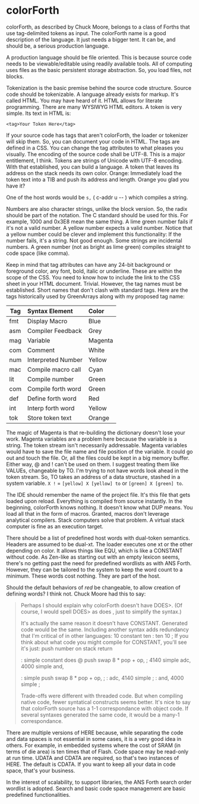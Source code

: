 # colorForth
colorForth, as described by Chuck Moore, belongs to a class of Forths that use tag-delimited tokens as input. 
The colorForth name is a good description of the language. It just needs a bigger tent. 
It can be, and should be, a serious production language.

A production language should be file oriented. This is because source code needs to be viewable/editable using readily available tools. All of computing uses files as the basic persistent storage abstraction. So, you load files, not blocks.

Tokenization is the basic premise behind the source code structure. Source code should be tokenizable. A language already exists for markup. It's called HTML. You may have heard of it. HTML allows for literate programming. There are many WYSIWYG HTML editors. A token is very simple. Its text in HTML is:

```
<tag>Your Token Here</tag>
```
If your source code has tags that aren't colorForth, the loader or tokenizer will skip them. So, you can document your code in HTML. The tags are defined in a CSS. You can change the tag attributes to what pleases you visually. The encoding of the source code shall be UTF-8. This is a major entitlement, I think. Tokens are strings of Unicode with UTF-8 encoding. With that established, you can build a language. A token that leaves its address on the stack needs its own color. Orange: Immediately load the token text into a TIB and push its address and length. Orange you glad you have it? 

One of the host words would be `s,` ( c-addr u -- ) which compiles a string.

Numbers are also character strings, unlike the block version. So, the radix should be part of the notation. The C standard should be used for this. For example, 1000 and 0x3E8 mean the same thing. A lime green number fails if it's not a valid number. A yellow number expects a valid number. Notice that a yellow number could be clever and implement this functionality: If the number fails, it's a string. Not good enough. Some strings are incidental numbers. A green number (not as bright as lime green) compiles straight to code space (like comma). 

Keep in mind that tag attributes can have any 24-bit background or foreground color, any font, bold, italic or underline. These are within the scope of the CSS. You need to know how to include the link to the CSS sheet in your HTML document. Trivial. However, the tag names must be established. Short names that don't clash with standard tags. Here are the tags historically used by GreenArrays along with my proposed tag name:

**Tag** | **Syntax Element** | **Color**
-----|:------------------|:------
fmt | Display Macro      | Blue
asm | Compiler Feedback  | Grey
mag | Variable           | Magenta
com | Comment            | White
num | Interpreted Number | Yellow
mac | Compile macro call | Cyan
lit | Compile number     | Green
com | Compile forth word | Green
def | Define forth word  | Red
int | Interp forth word  | Yellow
tok | Store token text   | Orange

The magic of Magenta is that re-building the dictionary doesn't lose your work. Magenta variables are a problem here because the variable is a string. The token stream isn't necessarily addressable. Magenta variables would have to save the file name and file position of the variable. It could go out and touch the file. Or, all the files could be kept in a big memory buffer. Either way, @ and ! can't be used on them. I suggest treating them like VALUEs, changeable by TO. I'm trying to not have words look ahead in the token stream. So, TO takes an address of a data structure, stashed in a system variable. `X !` = `[yellow] X [yellow] to` or `[green] X [green] to`.

The IDE should remember the name of the project file. It's this file that gets loaded upon reload. Everything is compiled from source instantly. In the beginning, colorForth knows nothing. It doesn't know what DUP means. You load all that in the form of macros. Granted, macros don't leverage analytical compilers. Stack computers solve that problem. A virtual stack computer is fine as an execution target.

There should be a list of predefined host words with dual-token semantics. Headers are assumed to be dual-xt. The loader executes one xt or the other depending on color. It allows things like EQU, which is like a CONSTANT without code. As Zen-like as starting out with an empty lexicon seems, there's no getting past the need for predefined wordlists as with ANS Forth. However, they can be tailored to the system to keep the word count to a minimum. These words cost nothing. They are part of the host.

Should the default behaviors of *red* be changeable, to allow creation of defining words? I think not. Chuck Moore had this to say:

> Perhaps I should explain why colorForth doesn't have DOES>. (Of course, I
> would spell  DOES>  as  does , just to simplify the syntax.)
> 
> It's actually the same reason it doesn't have CONSTANT. Generated code would
> be the same. Including another syntax adds redundancy that I'm critical of
> in other languages:
>      10 constant ten
>      : ten   10 ;
> If you think about what code you might compile for  CONSTANT, you'll see
> it's just:
>      push number on stack
>      return
> 
> : simple   constant does  @ push  swap 8 *  pop +  op, ;
>    4140 simple adc,
>    4000 simple and,
> 
> : simple   push  swap 8 *  pop +  op, ;
>    : adc,  4140 simple ;
>    : and,  4000 simple ;
>
> Trade-offs were different with threaded code. But when compiling native
> code, fewer syntatical constructs seems better. It's nice to say that
> colorForth source has a 1-1 correspondance with object code. If several
> syntaxes generated the same code, it would be a many-1 correspondance.
 
There are multiple versions of HERE because, while separating the code and data spaces is not essential in some cases, it is a very good idea in others. For example, in embedded systems where the cost of SRAM (in terms of die area) is ten times that of Flash. Code space may be read-only at run time. UDATA and CDATA are required, so that's two instances of HERE. The default is CDATA. If you want to keep all your data in code space, that's your business.

In the interest of scalability, to support libraries, the ANS Forth search order wordlist is adopted. Search and basic code space management are basic predefined functionalities.


